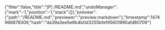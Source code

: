 {"filter":false,"title":"[P] /README.md","undoManager":{"mark":-1,"position":-1,"stack":[]},"preview":{"path":"/README.md","previewer":"preview.markdown"},"timestamp":1474968878309,"hash":"da39a3ee5e6b4b0d3255bfef95601890afd80709"}